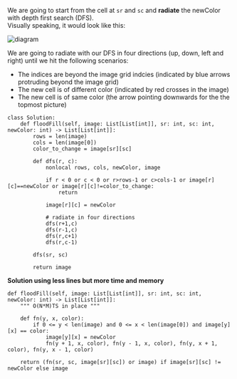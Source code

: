 We are going to start from the cell at ```sr``` and ```sc``` and **radiate** the newColor with depth first search (DFS).
<br/>
Visually speaking, it would look like this:

<img src='https://assets.leetcode.com/users/arkaung/image_1589193648.png' alt='diagram' />

We are going to radiate with our DFS in four directions (up, down, left and right) until we hit the following scenarios:

- The indices are beyond the image grid indcies (indicated by blue arrows protruding beyond the image grid)
- The new cell is of different color (indicated by red crosses in the image)
- The new cell is of same color (the arrow pointing downwards for the the topmost picture)

```
class Solution:
    def floodFill(self, image: List[List[int]], sr: int, sc: int, newColor: int) -> List[List[int]]:
        rows = len(image)
        cols = len(image[0])
        color_to_change = image[sr][sc]
        
        def dfs(r, c):
            nonlocal rows, cols, newColor, image
            
            if r < 0 or c < 0 or r>rows-1 or c>cols-1 or image[r][c]==newColor or image[r][c]!=color_to_change:
                return
            
            image[r][c] = newColor
            
			# radiate in four directions
            dfs(r+1,c)
            dfs(r-1,c)
            dfs(r,c+1)
            dfs(r,c-1)
        
        dfs(sr, sc)
        
        return image
```

**Solution using less lines but more time and memory**
```
def floodFill(self, image: List[List[int]], sr: int, sc: int, newColor: int) -> List[List[int]]:
    """ O(N*M)TS in place """

    def fn(y, x, color):
        if 0 <= y < len(image) and 0 <= x < len(image[0]) and image[y][x] == color:
            image[y][x] = newColor
            fn(y + 1, x, color), fn(y - 1, x, color), fn(y, x + 1, color), fn(y, x - 1, color)

    return (fn(sr, sc, image[sr][sc]) or image) if image[sr][sc] != newColor else image
```
